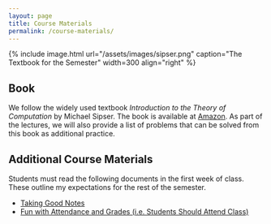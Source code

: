 ```yaml
---
layout: page
title: Course Materials
permalink: /course-materials/
---
```


{% include image.html url="/assets/images/sipser.png" caption="The Textbook for the Semester" width=300 align="right" %}

## Book

We follow the widely used textbook *Introduction to the Theory of Computation* by Michael Sipser. The book is available at [Amazon](https://www.amazon.in/Introduction-Theory-Computation-Michael-Sipser/dp/113318779X). As part of the lectures, we will also provide a list of problems that can be solved from this book as additional practice.

## Additional Course Materials

Students must read the following documents in the first week of class. These outline my expectations for the rest of the semester.

- [Taking Good Notes](http://svmiller.com/blog/2014/09/taking-good-notes/)
- [Fun with Attendance and Grades (i.e. Students Should Attend Class)](http://svmiller.com/blog/2016/05/fun-with-attendance-grades/)